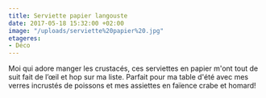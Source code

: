 ```yaml
---
title: Serviette papier langouste
date: 2017-05-18 15:32:00 +02:00
image: "/uploads/serviette%20papier%20.jpg"
etageres:
- Déco
---
```


Moi qui adore manger les crustacés, ces serviettes en papier m'ont tout de suit fait de l’œil et hop sur ma liste. Parfait pour ma table d'été avec mes verres incrustés de poissons et mes assiettes en faïence crabe et homard! 